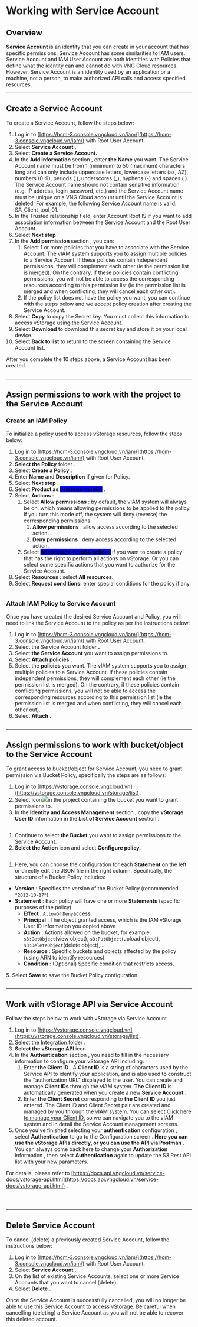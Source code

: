 # Working with Service Account

## **Overview** <a href="#tong-quan" id="tong-quan"></a>

**Service Account** is an identity that you can create in your account that has specific permissions. Service Account has some similarities to IAM users. Service Account and IAM User Account are both identities with Policies that define what the identity can and cannot do with VNG Cloud resources. However, Service Account is an identity used by an application or a machine, not a person, to make authorized API calls and access specified resources.

***

## Create a Service Account <a href="#khoi-tao-service-account" id="khoi-tao-service-account"></a>

To create a Service Account, follow the steps below:

1. Log in to [https://hcm-3.console.vngcloud.vn/iam/](https://hcm-3.console.vngcloud.vn/iam/) with Root User Account.
2. Select **Service Account** .
3. Select **Create a Service Account.**
4. In the **Add information** section , enter **the Name** you want. The Service Account name must be from 1 (minimum) to 50 (maximum) characters long and can only include uppercase letters, lowercase letters (az, AZ), numbers (0-9), periods (.), underscores (\_), hyphens (-) and spaces ( ). The Service Account name should not contain sensitive information (e.g. IP address, login password, etc.) and the Service Account name must be unique on a VNG Cloud account until the Service Account is deleted. For example, the following Service Account name is valid: SA\_Client\_tool\_01.
5. In the Trusted relationship field, enter Account Root IS if you want to add association information between the Service Account and the Root User Account.
6. Select **Next step** .
7. In the **Add permission** section , you can:
   1. Select 1 or more policies that you have to associate with the Service Account. The vIAM system supports you to assign multiple policies to a Service Account. If these policies contain independent permissions, they will complement each other (ie the permission list is merged). On the contrary, if these policies contain conflicting permissions, you will not be able to access the corresponding resources according to this permission list (ie the permission list is merged and when conflicting, they will cancel each other out).
   2. If the policy list does not have the policy you want, you can continue with the steps below and we accept policy creation after creating the Service Account.
8. Select **Copy** to copy the Secret key. You must collect this information to access vStorage using the Service Account.
9. Select **Download** to download this secret key and store it on your local device.
10. Select **Back to list** to return to the screen containing the Service Account list.

After you complete the 10 steps above, a Service Account has been created.

<figure><img src="../../../../.gitbook/assets/image (13) (1).png" alt=""><figcaption></figcaption></figure>

***

## Assign permissions to work with the project to the Service Account <a href="#phan-quyen-lam-viec-voi-project-vstorage-api-cho-service-account" id="phan-quyen-lam-viec-voi-project-vstorage-api-cho-service-account"></a>

### Create an IAM Policy <a href="#khoi-tao-iam-policy" id="khoi-tao-iam-policy"></a>

To initialize a policy used to access vStorage resources, follow the steps below:

1. Log in to [https://hcm-3.console.vngcloud.vn/iam/](https://hcm-3.console.vngcloud.vn/iam/) with Root User Account.
2. **Select the Policy** folder .
3. Select **Create a Policy** .
4. Enter **Name** and **Description** if given for Policy.
5. Select **Next step** .
6. Select **Product as&#x20;**<mark style="background-color:blue;">**vstorage-hcm04**</mark> .
7. Select **Actions** :
   1. Select **Allow permissions** : by default, the vIAM system will always be on, which means allowing permissions to be applied to the policy. If you turn this mode off, the system will deny (reverse) the corresponding permissions.
      1. **Allow permissions** : allow access according to the selected action.
      2. **Deny permissions** : deny access according to the selected action.
   2. Select <mark style="background-color:blue;">**All vstorage-hcm04 actions**</mark> if you want to create a policy that has the right to perform all actions on vStorage. Or you can select some specific actions that you want to authorize for the Service Account.
8. Select **Resources** : select **All resources.**
9. Select **Request conditions:** enter special conditions for the policy if any.

<figure><img src="../../../../.gitbook/assets/image (14) (1).png" alt=""><figcaption></figcaption></figure>

### Attach IAM Policy to Service Account <a href="#attach-iam-policy-vao-service-account" id="attach-iam-policy-vao-service-account"></a>

Once you have created the desired Service Account and Policy, you will need to link the Service Account to the policy as per the instructions below:

1. Log in to [https://hcm-3.console.vngcloud.vn/iam/](https://hcm-3.console.vngcloud.vn/iam/) with Root User Account.
2. Select the Service Account folder **.**
3. Select **the Service Account** you want to assign permissions to.
4. Select **Attach policies** .
5. Select the **policies** you want. The vIAM system supports you to assign multiple policies to a Service Account. If these policies contain independent permissions, they will complement each other (ie the permission list is merged). On the contrary, if these policies contain conflicting permissions, you will not be able to access the corresponding resources according to this permission list (ie the permission list is merged and when conflicting, they will cancel each other out).
6. Select **Attach** .

<figure><img src="../../../../.gitbook/assets/image (15) (1).png" alt=""><figcaption></figcaption></figure>

***

## Assign permissions to work with bucket/object to the Service Account <a href="#phan-quyen-lam-viec-voi-bucket-object-cho-service-account" id="phan-quyen-lam-viec-voi-bucket-object-cho-service-account"></a>

To grant access to bucket/object for Service Account, you need to grant permission via Bucket Policy, specifically the steps are as follows:

1. Log in to [https://vstorage.console.vngcloud.vn](https://vstorage.console.vngcloud.vn/storage/list) .
2. Select icon![](https://docs.vngcloud.vn/~gitbook/image?url=https%3A%2F%2F3672463924-files.gitbook.io%2F%7E%2Ffiles%2Fv0%2Fb%2Fgitbook-x-prod.appspot.com%2Fo%2Fspaces%252FB0NrrrdJdpYOYzRkbWp5%252Fuploads%252F2Ye0SwJ9LL3dubdbJhKn%252Fimage.png%3Falt%3Dmedia%26token%3Dcee711e0-ec36-4c9d-ab5f-c8537e348626\&width=300\&dpr=4\&quality=100\&sign=d8575ee1\&sv=2)in the project containing the bucket you want to grant permissions to.
3. In the **Identity and Access Management** section , copy the **vStorage User ID** information in the **List of Service Account** section .

<figure><img src="../../../../.gitbook/assets/image (16) (1).png" alt=""><figcaption></figcaption></figure>

1. Continue to select **the Bucket** you want to assign permissions to the Service Account.
2. **Select the Action** icon and select **Configure policy.**

<figure><img src="../../../../.gitbook/assets/image (17) (1).png" alt=""><figcaption></figcaption></figure>

1. Here, you can choose the configuration for each **Statement** on the left or directly edit the JSON file in the right column. Specifically, the structure of a Bucket Policy includes:

* **Version** : Specifies the version of the Bucket Policy (recommended `"2012-10-17"`).
* **Statement** : Each policy will have one or more **Statements** (specific purposes of the policy).
  * **Effect** : `Allow`or `Deny`access.
  * **Principal** : The object granted access, which is the IAM vStorage User ID information you copied above
  * **Action** : Actions allowed on the bucket, for example: `s3:GetObject`(view object), `s3:PutObject`(upload object), `s3:DeleteObject`(delete object),…
  * **Resource** : Specific buckets and objects affected by the policy (using ARN to identify resources).
  * **Condition** : (Optional) Specific condition that restricts access.

5\. Select **Save** to save the Bucket Policy configuration.

<figure><img src="../../../../.gitbook/assets/image (18) (1).png" alt=""><figcaption></figcaption></figure>

***

## Work with vStorage API via Service Account <a href="#thuc-hien-lam-viec-voi-vstorage-api-thong-qua-service-account" id="thuc-hien-lam-viec-voi-vstorage-api-thong-qua-service-account"></a>

Follow the steps below to work with vStorage via Service Account

1. Log in to [https://vstorage.console.vngcloud.vn](https://vstorage.console.vngcloud.vn/storage/list) .
2. Select the Integration folder **.**
3. **Select the vStorage API** icon .
4. In the **Authentication** section , you need to fill in the necessary information to configure your vStorage API including:
   1. Enter **the Client ID** . A **Client ID** is a string of characters used by the Service API to identify your application, and is also used to construct the "authorization URL" displayed to the user. You can create and manage **Client IDs** through the vIAM system. **The Client ID** is automatically generated when you create a new **Service Account** .
   2. Enter **the Client Secret** corresponding to **the Client ID** you just entered. The Client ID and Client Secret pair are created and managed by you through the vIAM system. You can select [Click here to manage your Client ID.](https://hcm-3.console.vngcloud.vn/iam/service-accounts) so we can navigate you to the vIAM system and in detail the Service Account management screens.
5. Once you've finished selecting your **authentication** configuration , select **Authentication** to go to the Configuration screen **. Here you can use the vStorage APIs directly, or you can use the API via Postman** . You can always come back here to change your **Authorization** information , then select **Authentication** again to update the S3 Rest API list with your new parameters.

For details, please refer to [https://docs.api.vngcloud.vn/service-docs/vstorage-api.html](https://docs.api.vngcloud.vn/service-docs/vstorage-api.html) .

<figure><img src="../../../../.gitbook/assets/image (19) (1).png" alt=""><figcaption></figcaption></figure>

<figure><img src="../../../../.gitbook/assets/image (20) (1).png" alt=""><figcaption></figcaption></figure>

<figure><img src="../../../../.gitbook/assets/image (21) (1).png" alt=""><figcaption></figcaption></figure>

***

## Delete Service Account <a href="#xoa-service-account" id="xoa-service-account"></a>

To cancel (delete) a previously created Service Account, follow the instructions below:

1. Log in to [https://hcm-3.console.vngcloud.vn/iam/](https://hcm-3.console.vngcloud.vn/iam/) with Root User Account.
2. Select **Service Account** .
3. On the list of existing Service Accounts, select one or more Service Accounts that you want to cancel (delete).
4. Select **Delete** .

Once the Service Account is successfully cancelled, you will no longer be able to use this Service Account to access vStorage. Be careful when cancelling (deleting) a Service Account as you will not be able to recover this deleted account.

